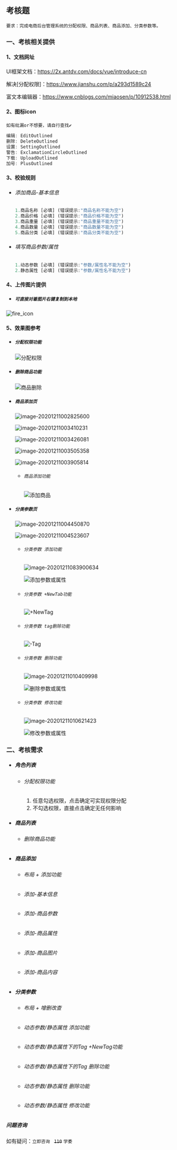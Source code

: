 ## 考核题

`要求：完成电商后台管理系统的分配权限、商品列表、商品添加、分类参数等。`



### 一、考核相关提供

#### 1、文档网址

UI框架文档：https://2x.antdv.com/docs/vue/introduce-cn

解决[分配权限]：https://www.jianshu.com/p/a293d1589c24

富文本编辑器：https://www.cnblogs.com/miaosen/p/10912538.html



#### 2、图标icon

`如有纰漏or不想要，请自行查找✔`

```js
编辑: EditOutlined
删除: DeleteOutlined
设置: SettingOutlined
警告: ExclamationCircleOutlined
下载: UploadOutlined
加号: PlusOutlined
```

#### 3、校验规则

- ###### 添加商品-基本信息	

  ```js
  1.商品名称 [必填] (错误提示:"商品名称不能为空")
  2.商品价格 [必填] (错误提示:"商品价格不能为空")
  3.商品重量 [必填] (错误提示:"商品重量不能为空")
  4.商品数量 [必填] (错误提示:"商品数量不能为空")
  5.商品分类 [必填] (错误提示:"商品分类不能为空")
  ```
  
- ###### 填写商品参数/属性

  ```js
  1.动态参数 [必填] (错误提示:"参数/属性名不能为空")
  2.静态属性 [必填] (错误提示:"参数/属性名不能为空")
  ```

#### 4、上传图片提供

- ##### `可直接对着图片右键复制到本地`

![fire_icon](考核文档.assets/fire_icon.png)

#### 5、效果图参考

- ##### `分配权限功能`

  ![分配权限](考核文档.assets/分配权限.gif)

- ##### `删除商品功能`

  ![商品删除](考核文档.assets/商品删除.gif)

- ##### `商品添加页`

  ![image-20201211002825600](考核文档.assets/image-20201211002825600.png)

  ![image-20201211003410231](考核文档.assets/image-20201211003410231.png)

  ![image-20201211003426081](考核文档.assets/image-20201211003426081.png)

  ![image-20201211003505358](考核文档.assets/image-20201211003505358.png)

  ![image-20201211003905814](考核文档.assets/image-20201211003905814.png)

  - ###### `商品添加功能`

    ![添加商品](考核文档.assets/添加商品.gif)

- ##### `分类参数页`

  ![image-20201211004450870](考核文档.assets/image-20201211004450870.png)

  ![image-20201211004523607](考核文档.assets/image-20201211004523607.png)

  - ###### `分类参数 添加功能`

    ![image-20201211083900634](考核文档.assets/image-20201211083900634.png)

    ![添加参数或属性](考核文档.assets/添加参数或属性.gif)

  - ###### `分类参数 +NewTab功能`

    ![+NewTag](考核文档.assets/+NewTag.gif)

  - ###### `分类参数 tag删除功能`

    ![-Tag](考核文档.assets/-Tag.gif)

  - ###### `分类参数 删除功能`

    ![image-20201211010409998](考核文档.assets/image-20201211010409998.png)

    ![删除参数或属性](考核文档.assets/删除参数或属性.gif)

  - ###### `分类参数 修改功能`

    ![image-20201211010621423](考核文档.assets/image-20201211010621423.png)

    ![修改参数或属性](考核文档.assets/修改参数或属性.gif)

  

### 二、考核需求

- ##### 角色列表

  - ###### 分配权限功能

    1. 任意勾选权限，点击确定可实现权限分配
    2. 不勾选权限，直接点击确定无任何影响

- ##### 商品列表

  - ###### 删除商品功能

- ##### 商品添加

  - ###### 布局 + 添加功能

  - ###### 添加-基本信息

  - ###### 添加-商品参数

  - ###### 添加-商品属性

  - ###### 添加-商品图片

  - ###### 添加-商品内容

- ##### 分类参数

  - ###### 布局 + 增删改查

  - ###### 动态参数/静态属性 添加功能

  - ###### 动态参数/静态属性下的Tag +NewTag功能

  - ###### 动态参数/静态属性下的Tag 删除功能

  - ###### 动态参数/静态属性 删除功能

  - ###### 动态参数/静态属性 修改功能





##### 问题咨询

如有疑问：`立即咨询 ` ~~`110`~~ `学委`



































































